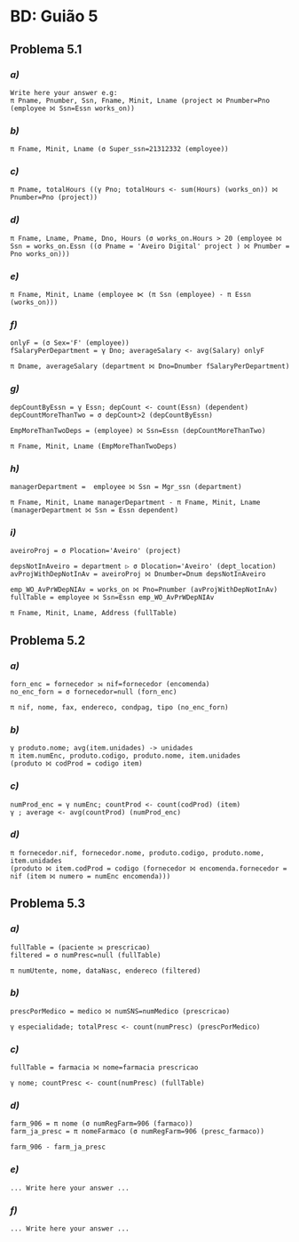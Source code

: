 # BD: Guião 5


## ​Problema 5.1
 
### *a)*

```
Write here your answer e.g:
π Pname, Pnumber, Ssn, Fname, Minit, Lname (project ⨝ Pnumber=Pno (employee ⨝ Ssn=Essn works_on))
```


### *b)* 

```
π Fname, Minit, Lname (σ Super_ssn=21312332 (employee))
```


### *c)* 

```
π Pname, totalHours ((γ Pno; totalHours <- sum(Hours) (works_on)) ⨝ Pnumber=Pno (project))
```


### *d)* 

```
π Fname, Lname, Pname, Dno, Hours (σ works_on.Hours > 20 (employee ⨝ Ssn = works_on.Essn ((σ Pname = 'Aveiro Digital' project ) ⨝ Pnumber = Pno works_on)))
```


### *e)* 

```
π Fname, Minit, Lname (employee ⋉ (π Ssn (employee) - π Essn (works_on)))
```


### *f)* 

```
onlyF = (σ Sex='F' (employee))
fSalaryPerDepartment = γ Dno; averageSalary <- avg(Salary) onlyF

π Dname, averageSalary (department ⨝ Dno=Dnumber fSalaryPerDepartment)
```


### *g)* 

```
depCountByEssn = γ Essn; depCount <- count(Essn) (dependent)
depCountMoreThanTwo = σ depCount>2 (depCountByEssn)

EmpMoreThanTwoDeps = (employee) ⨝ Ssn=Essn (depCountMoreThanTwo)

π Fname, Minit, Lname (EmpMoreThanTwoDeps)
```


### *h)* 

```
managerDepartment =  employee ⨝ Ssn = Mgr_ssn (department)

π Fname, Minit, Lname managerDepartment - π Fname, Minit, Lname (managerDepartment ⨝ Ssn = Essn dependent)
```


### *i)* 

```
aveiroProj = σ Plocation='Aveiro' (project)

depsNotInAveiro = department ▷ σ Dlocation='Aveiro' (dept_location)
avProjWithDepNotInAv = aveiroProj ⨝ Dnumber=Dnum depsNotInAveiro

emp_WO_AvPrWDepNIAv = works_on ⨝ Pno=Pnumber (avProjWithDepNotInAv)
fullTable = employee ⨝ Ssn=Essn emp_WO_AvPrWDepNIAv

π Fname, Minit, Lname, Address (fullTable)
```


## ​Problema 5.2

### *a)*

```
forn_enc = fornecedor ⟕ nif=fornecedor (encomenda)
no_enc_forn = σ fornecedor=null (forn_enc)

π nif, nome, fax, endereco, condpag, tipo (no_enc_forn)
```

### *b)* 

```
γ produto.nome; avg(item.unidades) -> unidades
π item.numEnc, produto.codigo, produto.nome, item.unidades
(produto ⨝ codProd = codigo item)
```


### *c)* 

```
numProd_enc = γ numEnc; countProd <- count(codProd) (item)
γ ; average <- avg(countProd) (numProd_enc)
```


### *d)* 

```
π fornecedor.nif, fornecedor.nome, produto.codigo, produto.nome, item.unidades
(produto ⨝ item.codProd = codigo (fornecedor ⨝ encomenda.fornecedor = nif (item ⨝ numero = numEnc encomenda)))
```


## ​Problema 5.3

### *a)*

```
fullTable = (paciente ⟕ prescricao)
filtered = σ numPresc=null (fullTable)

π numUtente, nome, dataNasc, endereco (filtered)
```

### *b)* 

```
prescPorMedico = medico ⨝ numSNS=numMedico (prescricao)

γ especialidade; totalPresc <- count(numPresc) (prescPorMedico)
```


### *c)* 

```
fullTable = farmacia ⨝ nome=farmacia prescricao

γ nome; countPresc <- count(numPresc) (fullTable)
```


### *d)* 

```
farm_906 = π nome (σ numRegFarm=906 (farmaco))
farm_ja_presc = π nomeFarmaco (σ numRegFarm=906 (presc_farmaco))

farm_906 - farm_ja_presc
```

### *e)* 

```
... Write here your answer ...
```

### *f)* 

```
... Write here your answer ...
```
